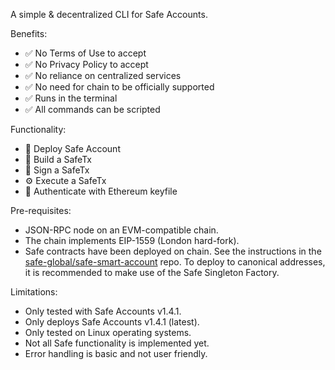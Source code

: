 A simple & decentralized CLI for Safe Accounts.

Benefits:

- ✅ No Terms of Use to accept
- ✅ No Privacy Policy to accept
- ✅ No reliance on centralized services
- ✅ No need for chain to be officially supported
- ✅ Runs in the terminal
- ✅ All commands can be scripted

Functionality:

- 🚀 Deploy Safe Account
- 📝 Build a SafeTx
- 🔏 Sign a SafeTx
- ⚙️ Execute a SafeTx
- 🪪 Authenticate with Ethereum keyfile

Pre-requisites:

- JSON-RPC node on an EVM-compatible chain.
- The chain implements EIP-1559 (London hard-fork).
- Safe contracts have been deployed on chain. See the instructions in the
  [safe-global/safe-smart-account](https://github.com/safe-global/safe-smart-account)
  repo. To deploy to canonical addresses, it is recommended to make use of the
  Safe Singleton Factory.

Limitations:

- Only tested with Safe Accounts v1.4.1.
- Only deploys Safe Accounts v1.4.1 (latest).
- Only tested on Linux operating systems.
- Not all Safe functionality is implemented yet.
- Error handling is basic and not user friendly.
